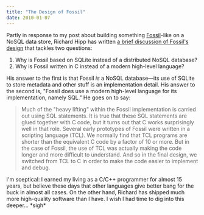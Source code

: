 ```yaml
---
title: "The Design of Fossil"
date: 2010-01-07
---
```

Partly in response to my post about building something <a href="http://www.fossil-scm.org/">Fossil</a>-like on a NoSQL data store, Richard Hipp has written <a href="http://www.fossil-scm.org/fossil/doc/tip/www/theory1.wiki">a brief discussion of Fossil's design</a> that tackles two questions:
<ol>
  <li>Why is Fossil based on SQLite instead of a distributed NoSQL database?</li>
  <li>Why is Fossil written in C instead of a modern high-level language?</li>
</ol>
His answer to the first is that Fossil <em>is</em> a NoSQL database—its use of SQLite to store metadata and other stuff is an implementation detail. His answer to the second is, "Fossil does use a modern high-level language for its implementation, namely SQL." He goes on to say:
<blockquote>Much of the "heavy lifting" within the Fossil implementation is carried out using SQL statements.  It is true that these SQL statements are glued together with C code, but it turns out that C works surprisingly well in that role.  Several early prototypes of Fossil were written in a scripting language (TCL).  We normally find that TCL programs are shorter than the equivalent C code by a factor of 10 or more.  But in the case of Fossil, the use of TCL was actually making the code longer and more difficult to  understand. And so in the final design, we switched from TCL to C in order to make the code easier to implement and debug.</blockquote>
I'm sceptical: I earned my living as a C/C++ programmer for almost 15 years, but believe these days that other languages give better bang for the buck in almost all cases. On the other hand, Richard has shipped much more high-quality software than I have. I wish I had time to dig into this deeper… *sigh*
